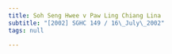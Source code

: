 ```yaml
---
title: Soh Seng Hwee v Paw Ling Chiang Lina
subtitle: "[2002] SGHC 149 / 16\_July\_2002"
tags: null

---
```


